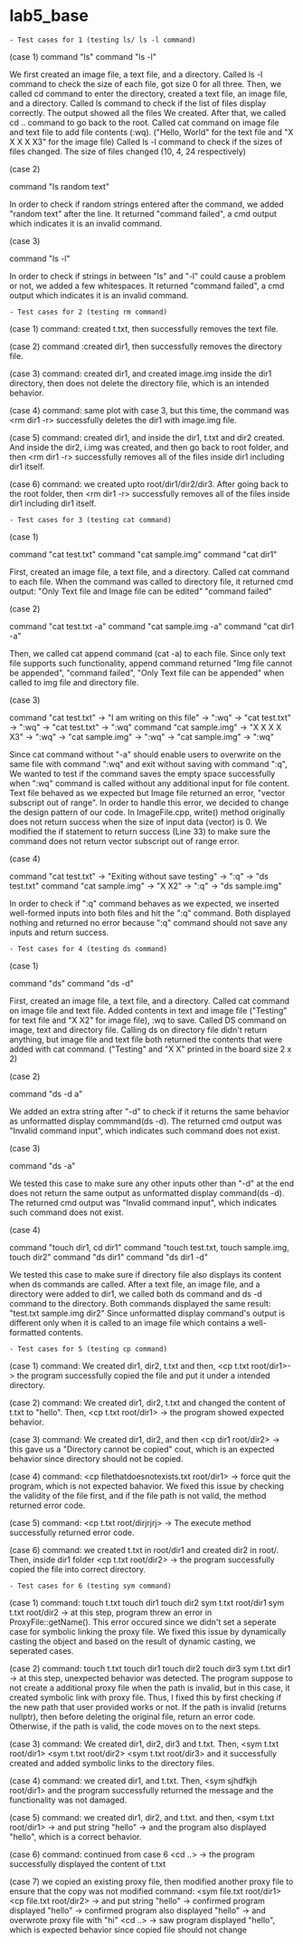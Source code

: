 # lab5_base
	- Test cases for 1 (testing ls/ ls -l command)

(case 1)
command "ls"
command "ls -l"

We first created an image file, a text file, and a directory. Called ls -l command to check the size of each file, got size 0 for all three.
Then, we called cd command to enter the directory, created a text file, an image file, and a directory.
Called ls command to check if the list of files display correctly. The output showed all the files We created. After that, we called cd .. command to go back
to the root. Called cat command on image file and text file to add file contents (:wq). ("Hello, World" for the text file and "X X X X X3" for the image file)
Called ls -l command to check if the sizes of files changed. The size of files changed (10, 4, 24 respectively)

(case 2)

command "ls random text"

In order to check if random strings entered after the command, we added "random text" after the line. 
It returned "command failed", a cmd output which indicates it is an invalid command.

(case 3)

command "ls       -l"

In order to check if strings in between "ls" and "-l" could cause a problem or not, we added a few whitespaces.
It returned "command failed", a cmd output which indicates it is an invalid command.


	- Test cases for 2 (testing rm command)

(case 1)
command: created t.txt, then
<rm t.txt>
successfully removes the text file.

(case 2)
command :created dir1, then
<rm dir1>
successfully removes the directory file.

(case 3)
command: created dir1, and created image.img inside the dir1 directory, then
<rm dir1>
does not delete the directory file, which is an intended behavior. 

(case 4)
command: same plot with case 3, but this time, the command was
<rm dir1 -r>
successfully deletes the dir1 with image.img file. 

(case 5)
command: created dir1, and inside the dir1, t.txt and dir2 created. And inside the dir2, i.img was created, and then 
go back to root folder, and then
<rm dir1 -r>
successfully removes all of the files inside dir1 including dir1 itself. 

(case 6)
command: we created upto root/dir1/dir2/dir3. After going back to the root folder, then
<rm dir1 -r>
successfully removes all of the files inside dir1 including dir1 itself. 


	- Test cases for 3 (testing cat command)

(case 1)

command "cat test.txt"
command "cat sample.img"
command "cat dir1"

First, created an image file, a text file, and a directory. Called cat command to each file.
When the command was called to directory file, it returned cmd output: "Only Text file and Image file can be edited" "command failed"

(case 2)

command "cat test.txt -a"
command "cat sample.img -a"
command "cat dir1 -a"

Then, we called cat append command (cat -a) to each file. Since only text file supports such functionality, 
append command returned "Img file cannot be appended", "command failed", "Only Text file can be appended" when called to img file and directory file.

(case 3)

command "cat test.txt" -> "I am writing on this file" -> ":wq" -> "cat test.txt" -> ":wq" -> "cat test.txt" -> ":wq"
command "cat sample.img" -> "X X X X X3" -> ":wq" -> "cat sample.img" -> ":wq" -> "cat sample.img" -> ":wq"

Since cat command without "-a" should enable users to overwrite on the same file with command ":wq" and exit without saving with command ":q",
We wanted to test if the command saves the empty space successfully when ":wq" command is called without any additional input for file content.
Text file behaved as we expected but Image file returned an error, "vector subscript out of range". In order to handle this error, we decided to change the
design pattern of our code. In ImageFile.cpp, write() method originally does not return success when the size of input data (vector<char>) is 0.
We modified the if statement to return success (Line 33) to make sure the command does not return vector subscript out of range error. 

(case 4)

command "cat test.txt" -> "Exiting without save testing" -> ":q" -> "ds test.txt"
command "cat sample.img" -> "X  X2" -> ":q" -> "ds sample.img"

In order to check if ":q" command behaves as we expected, we inserted well-formed inputs into both files and hit the ":q" command.
Both displayed nothing and returned no error because ":q" command should not save any inputs and return success.



	- Test cases for 4 (testing ds command)

(case 1)

command "ds"
command "ds <filename> -d"

First, created an image file, a text file, and a directory. Called cat command on image file and text file.
Added contents in text and image file ("Testing" for text file and "X  X2" for image file), :wq to save.
Called DS command on image, text and directory file. Calling ds on directory file didn't return anything, but image file and text file both returned
the contents that were added with cat command. ("Testing" and "X  X" printed in the board size 2 x 2)

(case 2)

command "ds <filename> -d    a"

We added an extra string after "-d" to check if it returns the same behavior as unformatted display commmand(ds <filename> -d).
The returned cmd output was "Invalid command input", which indicates such command does not exist.

(case 3)

command "ds <filename> -a"

We tested this case to make sure any other inputs other than "-d" at the end does not return the same output as unformatted display command(ds <filename> -d).
The returned cmd output was "Invalid command input", which indicates such command does not exist.


(case 4)

command "touch dir1, cd dir1"
command "touch test.txt, touch sample.img, touch dir2"
command "ds dir1"
command "ds dir1 -d"

We tested this case to make sure if directory file also displays its content when ds commands are called. After a text file, an image file, and a directory
were added to dir1, we called both ds command and ds -d command to the directory. Both commands displayed the same result: "test.txt sample.img dir2" Since
unformatted display command's output is different only when it is called to an image file which contains a well-formatted contents.



	- Test cases for 5 (testing cp command)

(case 1)
command: We created dir1, dir2, t.txt and then, 
<cp t.txt root/dir1>-> the program successfully copied the file and put it under a intended directory. 

(case 2)
command: We created dir1, dir2, t.txt and changed the content of t.txt to "hello". Then,
<cp t.txt root/dir1>
<cd dir1>
<ds t.txt> -> the program showed expected behavior. 

(case 3) 
command: We created dir1, dir2, and then
<cp dir1 root/dir2> -> this gave us a "Directory cannot be copied" cout, which is an expected behavior since directory
should not be copied. 

(case 4)
command:
<cp filethatdoesnotexists.txt root/dir1>
-> force quit the program, which is not expected bahavior. 
We fixed this issue by checking the validity of the file first, and if the file path is not valid, the method returned 
error code. 

(case 5)
command:
<cp t.txt root/dirjrjrj>
-> The execute method successfully returned error code. 

(case 6)
command: we created t.txt in root/dir1 and created dir2 in root/. Then, inside dir1 folder
<cp t.txt root/dir2> -> the program successfully copied the file into correct directory. 



	- Test cases for 6 (testing sym command)

(case 1)
command:
touch t.txt
touch dir1
touch dir2
sym t.txt root/dir1
sym t.txt root/dir2 -> at this step, program threw an error in ProxyFile::getName(). This error occured since we didn't set a seperate case for symbolic linking the
proxy file. We fixed this issue by dynamically casting the object and based on the result of dynamic casting, we seperated cases.

(case 2)
command:
touch t.txt
touch dir1
touch dir2
touch dir3
sym t.txt dir1 -> at this step, unexpected behavior was detected. The program suppose to not create a additional proxy file when
the path is invalid, but in this case, it created symbolic link with proxy file. Thus, I fixed this by first checking if the new path that
user provided works or not. If the path is invalid (returns nullptr), then before deleting the original file, return an error code. Otherwise,
if the path is valid, the code moves on to the next steps.

(case 3)
command: We created dir1, dir2, dir3 and t.txt. Then,
<sym t.txt root/dir1>
<sym t.txt root/dir2>
<sym t.txt root/dir3>
and it successfully created and added symbolic links to the directory files.

(case 4)
command: we created dir1, and t.txt. Then,
<sym sjhdfkjh root/dir1>
and the program successfully returned the message <file does not exists> and the functionality was not damaged.

(case 5)
command: we created dir1, dir2, and t.txt. and then,
<sym t.txt root/dir1>
<cat t.txt> -> and put string "hello"
<cd dir1>
<ds t.txt> -> and the program also displayed "hello", which is a correct behavior.

(case 6)
command: continued from case 6
<rm t.txt>
<cd ..>
<ds t.txt> -> the program successfully displayed the content of t.txt

(case 7)
we copied an existing proxy file, then modified another proxy file to ensure that the copy was not modified
command: 
<touch file.txt>
<touch dir1>
<touch dir2>
<sym file.txt root/dir1>
<cp file.txt root/dir2>
<cat file.txt> -> and put string "hello"
<ds file.txt> -> confirmed program displayed "hello"
<cd dir1>
<ds file.txt> -> confirmed program also displayed "hello"
<cat file.txt> -> and overwrote proxy file with "hi"
<cd ..>
<cd dir2>
<ds file.txt> -> saw program displayed "hello", which is expected behavior since copied file should not change
